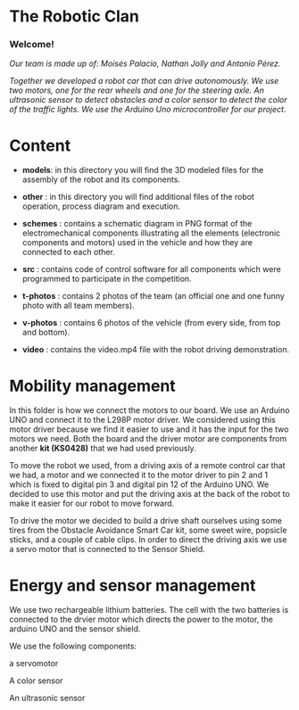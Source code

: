 The Robotic Clan
==
### Welcome! ###

*Our team is made up of: Moisés Palacio, Nathan Jolly and Antonio Pérez.*

*Together we developed a robot car that can drive autonomously. We use two motors, one for the rear wheels and one for the steering axle. An ultrasonic sensor to detect obstacles and a color sensor to detect the color of the traffic lights. We use the Arduino Uno microcontroller for our project.*

Content
==
> 
- **models**: in this directory you will find the 3D modeled files for the assembly of the robot and its components.

- **other** : in this directory you will find additional files of the robot operation, process diagram and execution.

- **schemes** : contains a schematic diagram in PNG format of the electromechanical components illustrating all the elements (electronic components and motors) used in the vehicle and how 
   they are connected to each other.

- **src** : contains code of control software for all components which were programmed to participate in the competition.

- **t-photos** : contains 2 photos of the team (an official one and one funny photo with all team members).

- **v-photos** : contains 6 photos of the vehicle (from every side, from top and bottom).

- **video** : contains the video.mp4 file with the robot driving demonstration.

Mobility management
==

In this folder is how we connect the motors to our board. We use an Arduino UNO and connect it to the L298P motor driver. We considered using this motor driver because we find it easier to use and it has the input for the two motors we need. Both the board and the driver motor are components from another **kit (KS0428)** that we had used previously.

To move the robot we used, from a driving axis of a remote control car that we had, a motor and we connected it to the motor driver to pin 2 and 1 which is fixed to digital pin 3 and digital pin 12 of the Arduino UNO. We decided to use this motor and put the driving axis at the back of the robot to make it easier for our robot to move forward.

To drive the motor we decided to build a drive shaft ourselves using some tires from the Obstacle Avoidance Smart Car kit, some sweet wire, popsicle sticks, and a couple of cable clips. In order to direct the driving axis we use a servo motor that is connected to the Sensor Shield.

Energy and sensor management
==

We use two rechargeable lithium batteries. The cell with the two batteries is connected to the drvier motor which directs the power to the motor, the arduino UNO and the sensor shield.

We use the following components:

a servomotor

A color sensor

An ultrasonic sensor
